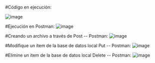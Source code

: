 #Código en ejecución: 

![image](https://user-images.githubusercontent.com/85454345/235333142-c3ad0394-b652-4d48-aa31-df44f481cff2.png)


#Ejecución en Postman: 
![image](https://user-images.githubusercontent.com/85454345/235333194-aa8ea029-30b4-4205-9d83-c81289dd0415.png)


#Creando un archivo a través de Post -- Postman:
![image](https://user-images.githubusercontent.com/85454345/235333333-798f8fd6-5d43-4af6-97cc-6ddfe5dab49a.png)


#Modifique un item de la base de datos local Put -- Postman:
![image](https://user-images.githubusercontent.com/85454345/235333424-e8934345-6692-41c8-84a5-1de518a3f94c.png)

#Elimine un item de la base de datos local Delete -- Postman:
![image](https://user-images.githubusercontent.com/85454345/235333456-31bacf0b-b1d8-41f1-9d24-899f8eb60655.png)
